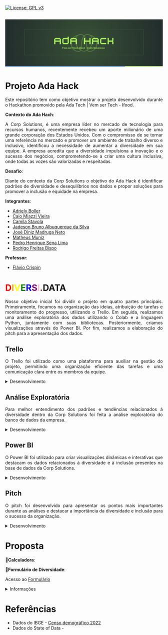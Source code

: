 [![License: GPL v3](https://img.shields.io/badge/License-GPLv3-blue.svg)](https://www.gnu.org/licenses/gpl-3.0) 

![Banner](https://github.com/AdrielyZBoller/adahack-2024-dados/blob/main/Entregas/DD-05/Imagem/Ada_hack.png)
---
# Projeto Ada Hack 

<p style="text-align: justify;">Este repositório tem como objetivo mostrar o projeto desenvolvido durante o Hackathon promovido pela Ada Tech | Vem ser Tech - Ifood.</p>

**Contexto do Ada Hach**:
<p style="text-align: justify;">A Corp Solutions, é uma empresa líder no mercado de tecnologia para recursos humanos, recentemente recebeu um aporte milionário de uma grande corporação dos Estados Unidos. Com o compromisso de se tornar uma referência no mercado e promover um ambiente de trabalho diverso e inclusivo, identificou a necessidade de aumentar a diversidade em sua equipe. A empresa acredita que a diversidade impulsiona a inovação e o sucesso dos negócios, comprometendo-se a criar uma cultura inclusiva, onde todas as vozes são valorizadas e respeitadas.</p>

**Desafio**:

<p style="text-align: justify;">Diante do contexto da Corp Solutions o objetivo do Ada Hack é identificar padrões de diversidade e desequilíbrios nos dados e propor soluções para promover a inclusão e equidade na empresa.</p>
 

**Integrantes**:

- [Adriely Boller](https://www.linkedin.com/in/adrielyzambiasiboller/)
- [Caio Miazzi Vieira](https://br.linkedin.com/in/caio-miazzi)
- [Camila Stavola](https://br.linkedin.com/in/camila-stavola-954a60190)
- [Jadeson Bruno Albuquerque da Silva](https://br.linkedin.com/in/jadeson-silva)
- [José Diniz Madruga Neto](https://br.linkedin.com/in/jose-diniz-madruga-neto)
- [Matheus Muniz](https://br.linkedin.com/in/math-muniz?challengeId=AQE0ZJagcErswgAAAY7dNYgNEUaX7RN32uYRSQSTj8DGn2KK7d6GtyoiPfh_IfSAzwQe_w9Obv4njgOYLqKVAJjKq4f2_vIhNA&submissionId=c2b0c1f4-e12e-c617-c5a0-e62175ad9566&challengeSource=AgFUNIpjewJ_aQAAAY7dNi79khiHSZ6qZkX0iMptJDx80fzNjbZLB1adSwA4z8I&challegeType=AgHoV4SzCm1PoAAAAY7dNi8AgIAqDU98mqn6vxPIFl_--zbwkm9MaAw&memberId=AgHFoAiYzn8IggAAAY7dNi8DwjuWeC22QkZmW_DHhwmfIMc&recognizeDevice=AgESEDUl853DAwAAAY7dNi8G45FGNk48_4iFyt3Fph7UOUgf_2Hd)
- [Pedro Henrique Sena Lima](https://www.linkedin.com/in/pedro-sena-994a63116/)
- [Rodrigo Freitas Bispo](https://br.linkedin.com/in/rodrigo-freitas-bispo)

**Professor**:
- [Flávio Crispin](https://www.linkedin.com/in/flaviocrispin/)

# <span style="color:red">D</span><span style="color:orange">I</span><span style="color:yellow">V</span><span style="color:green">E</span><span style="color:blue">R</span><span style="color:purple">S</span><span style="color:pink">I</span><span style="color:brown">.</span>DATA

<p style="text-align: justify;">Nosso objetivo inicial foi dividir o projeto em quatro partes principais. Primeiramente, focamos na organização das ideias, atribuição de tarefas e monitoramento do progresso, utilizando o Trello. Em seguida, realizamos uma análise exploratória dos dados utilizando o Colab e a linguagem Python, juntamente com suas bibliotecas. Posteriormente, criamos visualizações através do Power BI. Por fim, realizamos a elaboração do pitch para a apresentação dos dados.</p>

## **Trello**
<p style="text-align: justify;">O Trello foi utilizado como uma plataforma para auxiliar na gestão do projeto, permitindo uma organização eficiente das tarefas e uma comunicação clara entre os membros da equipe.</p>
<details>
<summary>Desenvolvimento</summary>
<p style="text-align: justify;">A utilização do Trello auxiliou na criação de um fluxo de trabalho transparente, atribuindo tarefas, monitorando o progresso e garantindo a colaboração eficaz entre os membros. Isso facilitou o acompanhamento dos dados e garantiu que o projeto se mantivesse dentro do prazo estabelecido.</p>

Imagem da plataforma Trello

![Trello]()

</details>

## **Análise Exploratória** 
<p style="text-align: justify;">Para melhor entendimento dos padrões e tendências relacionados à diversidade dentro da Corp Solutions foi feita a análise exploratória do banco de dados da empresa.</p> 
<details>
<summary>Desenvolvimento</summary>

### **Entendendo os Dados**
<p style="text-align: justify;">Inicialmente, a base de dados foi importada para uma análise detalhada das informações, explorando a natureza dos dados disponíveis, sua estrutura, características e qualidade.</p>

Imagem geral do banco de dados

![Banco de dados]()


<p style="text-align: justify;">Durante essa análise, observamos que a base de dados continha erros de digitação. Tentamos resolver esse problema utilizando diferentes formatos de codificação, como 'utf-8', 'latin-1' e 'iso-8859-15', porém sem sucesso. Para corrigir esses erros, foi necessário realizar uma correção manual, implementando uma função específica para essa finalidade.</p>

``` 
def substituir_padroes(texto):

    if isinstance(texto, str):
        correcoes = {
            'Ã§': 'ç',
            'Ã¡': 'á',
            'Ã£': 'ã',
            'Ã©': 'é',
            'Ã³': 'ó',
            'Ã´': 'ô',
            'Ãº': 'ú',
            'Ãª': 'ê',
            'Ã‚': 'Â',
            'Ã¢': 'â',
            'Ã': 'í',
            'íµ': 'õ',
            'í': 'Á',
            'í´': 'ô'
        }
        for errado, correto in correcoes.items():
            texto = texto.replace(errado, correto)
    return texto

df.columns = df.columns.map(substituir_padroes)

df = df.applymap(substituir_padroes)
``` 
<p style="text-align: justify;">Após executar o código de correção de erros de digitação, podemos agora visualizar como a base de dados ficou após a correção.</p>

Base de dados corrigida

![Base_corrigida]()

### **Análise Univariável**

<p style="text-align: justify;">Para compreender os dados, é essencial examinar cada variável e compreender seu significado e relevância para o problema em questão. Como o tema do nosso desafio é diversidade algumas das colunas que devem destaque são as colunas Gênero e Raça.</p>

**Gênero**
<p style="text-align: justify;">A coluna Gênero indica o gênero de cada funcionário da empresa. Durante a análise, confirmamos que o tipo de dados é 'object' (texto), e não encontramos valores nulos. Uma observação relevante é que existem apenas dois valores distintos: "Fem" (Feminino) e "Masc" (Masculino). Adicionalmente, através do gráfico de barras, é visível a disparidade de registros classificados como masculino (7500) em comparação com os registros femininos (2500).</p>

Gráfico de barras quantidade de pessoas por Gênero

![Gênero]()

<p style="text-align: justify;">Essa disparidade pode ser valiosa para comparações futuras com dados fornecidos pelo IBGE ou outras fontes de dados, permitindo verificar se os padrões observados refletem a realidade da população do país.</p>

**Raça**
<p style="text-align: justify;">A coluna Raça indica a raça de cada funcionário na empresa. Durante a análise, verificamos que o tipo de dados é 'object' (texto), e não possui nenhum valor nulo. É importante ressaltar que esta coluna possui cinco valores distintos: Pardo, Branco, Preto, Indígena e Amarelo igual a classificação realizada pelo censo do IBGE. Com o auxílio do gráfico de barras, podemos observar como estão distribuidos esses valores e entender melhor a composição racial dos funcionários.</p>

Gráfico de barras quantidade de pessoas por Raça

![Raça]()

<p style="text-align: justify;">A distribuição da quantidade de pessoas por raça é outra informação que poderemos utilizar para comparações com outras bases de dados, oferecendo insights valiosos e relevantes para a discussão do projeto.<p>

### **Tratamento dos Dados**

<p style="text-align: justify;">Durante a análise dos dados, identificamos que algumas colunas apresentavam valores nulos e/ou dados inconsistentes, exigindo tratamentos específicos para cada situação.</p>

**Formação**
<p style="text-align: justify;">Na coluna de Formação, encontramos 44 valores nulos. Dado o baixo número de valores faltantes e o caráter categórico da variável, optamos por substituir os valores nulos pela string 'Não Informado', criando assim uma nova categoria para esses dados ausentes.</p>

*Código utilizado na substituição*:
```
               df["formacao"] = ["Não informado" if pd.isnull(a) else a for a in df["formacao"]]
```


**Idade**

<p style="text-align: justify;">Observamos que na coluna Idade havia 56 valores nulos e também registros com idade inferior a 18 anos. E de acordo com as leis trabalhistas do Brasil, a contratação geral para estágios e contratação no regime CLT é de 18 anos.Para resolver esses problemas, realizamos uma análise da distribuição dos valores da coluna por meio de um gráfico, observando que a distribuição é aproximadamente simétrica (com skewness próxima de 0) e ligeiramente achatada (com kurtosis negativa). Portanto, decidimos substituir os valores nulos e aqueles inferiores a 18 anos pela mediana da idade de cada nível de senioridade.</p>

*Código utilizado na substituição*:
```
mediana_por_senioridade = df.groupby('senioridade')['idade'].median()
for senioridade, mediana in mediana_por_senioridade.items():
    mascara = (df['senioridade'] == senioridade) & ((df['idade'].isnull()) | (df['idade'] < 18))
    df.loc[mascara, 'idade'] = mediana
```
**Tempo de casa**

<p style="text-align: justify;">A coluna 'Tempo de Casa' apresentava tanto valores negativos quanto ausentes, totalizando 298 registros problemáticos. Para resolver esses problemas, realizamos uma análise da distribuição dos valores da coluna por meio de um gráfico, observando que a distribuição é aproximadamente simétrica (com skewness próxima de 0) e ligeiramente achatada (com kurtosis negativa). Com base nessa análise, optamos por substituir os valores negativos e ausentes pela mediana da coluna 'Tempo de Casa', considerando-a uma medida adequada para representar o tempo de serviço dos funcionários.</p>

*Código utilizado na substituição*:
```
mascara = (df['tempo_de_casa'] < 0) | ((df['tempo_de_casa'].isnull()))
df.loc[mascara, 'tempo_de_casa'] = df["tempo_de_casa"].median()
```


### **Análise Multivariável**

<p style="text-align: justify;">A análise multivariável é uma técnica estatística utilizada para examinar simultaneamente a relação entre múltiplas variáveis ​​em um conjunto de dados. Sendo assim, nessa etapa foi realizada uma análise dos dados com o objetivo de obter insights que nos ajudarão a responder às questões levantadas no início deste trabalho, além de verificar a natureza e a extensão das relações entre as variáveis.</p>

**Alguns Insights Obtidos**

<p style="text-align: justify;">Analisando a relação entre raça e senioridade, podemos observar disparidades na distribuição de pessoas em diferentes níveis organizacionais entre os diversos grupos raciais.Essa discrepância entre grupos raciais levanta questionamentos sobre a equidade das oportunidades de progressão na carreira. Para aprofundar a compreensão, posteriormente será realizada uma análise comparativa entre os dados internos da empresa e estatísticas populacionais.</p>

Relação entre a coluna Raça e Senioridade

![Multivariavel_Raça_Senioridade]()

<p style="text-align: justify;">Outra análise relevante é a relação do gênero e da senioridade. Nessa análise fica evidente que a presença feminina é menor do que 27% em todos os cargos, sendo que no cargo de diretor, o mais elevado, as mulheres representam apenas 14% do quadro de funcionários. Esses números sugerem uma sub-representação significativa das mulheres em cada nível de senioridade dentro da organização. Esta constatação destaca a importância de uma análise mais aprofundada e de possíveis iniciativas para promover a igualdade de gênero, como o desenvolvimento de políticas e a implementação de ações corretivas para diminuir essa disparidade e promover um ambiente de trabalho mais inclusivo e equitativo.</p>

Relação entre a coluna Gênero e Senioridade

![Multivariavel_Gênero_Senioridade]()

### **Criação da tabela para uso no Power BI**
<p style="text-align: justify;">Nessa etapa, foi criado uma tabela essencial para a elaboração do dashboard no Power BI. Essa tabela teve os valores substituídos por IDs para identificar cada categoria. Para a substituição foi utilizado um dicionário, garantindo a consistência e a precisão das informações em ambas as tabelas. Essa abordagem facilitará a integração dos dados coletados com o ambiente de análise no Power BI, permitindo uma visualização eficiente e interativa dos resultados.</p>

*Parte do dicionário utilizado na substituição*
```
id_formacao = {'Ensino Médio': 1,
'Ensino Superior': 2,
'Pós Graduação': 3,
'Mestrado':4,
'Doutorado':5,
'Não informado':6}

```
Base de dados após a substituição

![Tabela_power_bi]()

### **Comparação da Base de Dados da Corp Solutions com outras Bases de Dados**

<p style="text-align: justify;">Foram utilizados dados do IBGE e da State of Data para comparar com a base de dados da Corp Solutions com a finalidade de verificar se as se a equipe de funcionários da empresa estão condizentes com as estatísticas demográficas e os padrões observados em outras fontes confiáveis de dados.</p>

<p style="text-align: justify;">No gráfico abaixo, torna-se evidente a disparidade entre a distribuição da população brasileira e a composição dos funcionários dentro das empresas. Tanto nos dados da Corp Solutions quanto da State of Data, é notável uma predominância masculina, especialmente em cargos de liderança. Além disso, observa-se que a Corp Solutions apresenta uma maior quantidade de mulher quando comparado com o mercado na área de dados. Essas informações demonstram possíveis desafios relacionados à representatividade de gênero dentro da organização, destacando a importância de medidas afirmativas para melhorar a diversidade e inclusão no ambiente de trabalho.</p>

Gráfico de comparação da base de dados da Corp Solutions com outras Bases de Dados

![Comparacao_Corp_e_outras_bases]()

</details>

## **Power BI**
<p style="text-align: justify;">O Power BI foi utilizado para criar visualizações dinâmicas e interativas que destacam os dados relacionados à diversidade e à inclusão presentes na base de dados da Corp Solutions.</p>

<details>
<summary>Desenvolvimento</summary>
<p style="text-align: justify;"> </p>



</details>


## **Pitch**
<p style="text-align: justify;">O pitch foi desenvolvido para apresentar os pontos mais importantes durante as análises e destacar a importância da diversidade e inclusão para o sucesso da organização.</p> 
<details>
<summary>Desenvolvimento</summary>
<p style="text-align: justify;">O pitch foi elaborado para transmitir o desafio enfrentado pela Corp Solutions e a proposta para aprimorar a inclusão e a diversidade dentro da organização. Para isso, utilizou-se o Canva como nossa ferramenta principal para criar uma apresentação atraente e interativa.</p>
<p style="text-align: justify;">A apresentação começa com uma contextualização do problema em questão e destacando sua importância. Em seguida, é apresentada uma visão geral da base de dados da Corp Solutions e identificado os principais problemas existentes. E logo após é apresentado a proposta para enfrentar esses desafios de maneira eficaz.</p>
<p style="text-align: justify;">Por fim, são apresentados links importantes para informações adicionais e recursos relevantes para complementar a proposta.</p>

Imagem do Pitch

![Pitch]()


</details>


# Proposta 

📌**Calculadora**:

📌**Formulário de Diversidade**:

Acesso ao [Formulário](https://docs.google.com/forms/d/e/1FAIpQLSdoglp-c4JXYuu5TiSiKoYRZ_zdE3X7qBJeYQFudg4MWG5fMA/viewform)
<details>
<summary>Informações</summary>
<p style="text-align: justify;"> Com o objetivo de melhorar a base de dados da Corp Solutions em relação à diversidade de sua equipe, foi proposto um formulário com perguntas adicionais sobre o tema. Esse formulário procura obter maiores informações sobre a diversidade entre os membros da empresa, possibilitando a identificação de lacunas e áreas de melhoria.</p>

<p style="text-align: center;"> Imagem do Formulário de Diversidade</p>

![Form1](https://github.com/AdrielyZBoller/adahack-2024-dados/blob/main/Entregas/DD-05/Imagem/Form1.jpg)

</details>


# Referências
- Dados do IBGE - [Censo demográfico 2022](https://censo2022.ibge.gov.br/panorama/)
- Dados do State of Data - []()